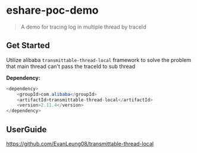 # eshare-poc-demo
> A demo for tracing log in multiple thread by traceId

## Get Started
Utilize alibaba ```transmittable-thread-local``` framework to solve the problem that main thread can't pass the traceId to sub thread

**Dependency:**
```java
<dependency>
    <groupId>com.alibaba</groupId>
    <artifactId>transmittable-thread-local</artifactId>
    <version>2.11.4</version>
</dependency>
```
## UserGuide
https://github.com/EvanLeung08/transmittable-thread-local
